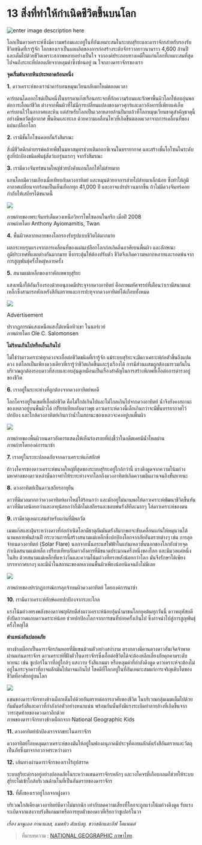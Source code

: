 # 13 สิ่งที่ทำให้กำเนิดชีวิตขึ้นบนโลก

![enter image description here](https://ngthai.com/app/uploads/2018/03/coverearth.jpg)

โลกเป็นดาวเคราะห์ซึ่งมีความพร้อมและอยู่ในที่อันเหมาะสมในระบบสุริยะและดาราจักรสำหรับรองรับชีวิตชนิดที่เรารู้จัก โลกของเราเป็นผลผลิตของการก่อสร้างระดับจักรวาลยาวนานราว 4,600 ล้านปี และเต็มไปด้วยชีวิตเพราะสภาพหลายอย่างเป็นใจ จากองค์ประกอบทางเคมีในแก่นโลกที่เหมาะสมที่สุดไปจนถึงระยะที่ปลอดภัยจากหลุมดำซึ่งซ่อนอยู่ ณ ใจกลางดาราจักรของเรา

**จุดเริ่มต้นจากหินประหลาดก้อนหนึ่ง**

**1.** ดาวเคราะห์ของเรานำคาร์บอนหมุนเวียนกลับมาใหม่ตลอดเวลา

คาร์บอนไดออกไซด์เป็นหนึ่งในบรรดาแก๊สเรือนกระจกที่กักความร้อนและรักษาพื้นผิวโลกให้อบอุ่นพอต่อการเอื้อแก่ชีวิต ต่างจากพื้นผิวที่ไม่มีการเปลี่ยนแปลงของดาวศุกร์และดาวอังคารที่เพียงแค่เก็บคาร์บอนไว้ในอากาศและหิน แต่สำหรับโลกเป็นเวลาหลายล้านปีมาแล้วที่โลกหมุนเวียนธาตุสำคัญธาตุนี้อย่างมีพลวัตสู่อากาศ พื้นดินและทะเล ด้วยความเคลื่อนไหวที่เกิดขึ้นตลอดเวลาจากการเคลื่อนที่ของแผ่นเปลือกโลก

**2.** เรามีชั้นโอโซนคอยกั้นรังสีมรณะ

สิ่งมีชีวิตดึกดำบรรพ์คล้ายพืชในมหาสมุทรช่วยเติมออกซิเจนในบรรยากาศ และสร้างชั้นโอโซนในระดับสูงที่ปกป้องชนิดพันธุ์สัตว์บกรุ่นแรกๆ จากรังสีมรณะ

**3.** เรามีดวงจันทร์ขนาดใหญ่ช่วยบังคับแกนโลกให้ไม่ส่ายมาก

แกนโลกมีความเอียงเมื่อเทียบกับดวงอาทิตย์ และหมุนด้วยอาการส่ายไปส่ายมาเล็กน้อย ซึ่งทำให้ภูมิอากาศเปลี่ยนจากร้อนเป็นเย็นเยือกทุก 41,000 ปี และอาจแปรปรวนมากขึ้น ถ้าไม่มีดวงจันทร์คอยกำกับให้เสถียรได้ขนาดนี้

![](http://www.ngthai.com/app/uploads/2018/03/80614-1024x680.jpg)

ภาพถ่ายของพระจันทร์เต็มดวงเหนือวิหารโพไซดอนในกรีก เมื่อปี 2008  
ภาพถ่ายโดย Anthony Ayiomamitis, Twan

**4.** พื้นผิวหลากหลายของโลกรองรับรูปแบบชีวิตได้มากมาย

ผลกระทบรุนแรงจากการเคลื่อนที่ของแผ่นเปลือกโลกก่อเกิดถิ่นอาศัยบนพื้นผิว และลักษณะภูมิประเทศที่แตกต่างกันมากมาย ซึ่งกระตุ้นให้ต้องปรับตัว ชีวิตจึงเกิดความหลากหลายและรอดพ้นจากการสูญพันธุ์ครั้งใหญ่หลายครั้ง

**5.** สนามแม่เหล็กของเราหักเหพายุสุริยะ

แสงเหนือใต้อันเรืองรองด้วยอนุภาคมีประจุจากดวงอาทิตย์ คือภาพมหัศจรรย์ที่เตือนว่าเรามีสนามแม่เหล็กซึ่งสามารถหักเหรังสีอันตรายและการปะทุจากดวงอาทิตย์ได้เกือบทั้งหมด

![](http://www.ngthai.com/app/uploads/2018/03/47737.adapt_.885.1.jpg)

Advertisement

ปรากฏการณ์แสงเหนือแสงใต้เหนือทิวเขา ในนอร์เวย์  
ภาพถ่ายโดย Ole C. Salomonsen

**ไม่ร้อนเกินไปหรือเย็นเกินไป**

ไม่ใช่ว่าดาวเคราะห์ทุกดวงจะเอื้อต่อชีวิตชนิดที่เรารู้จัก แม้ระบบสุริยะจะมีดาวเคราะห์ก่อตัวขึ้นถึงแปดดวง แต่โลกเป็นเพียงดวงเดียวที่เรารู้ว่าชีวิตเกิดขึ้นและรุ่งเรืองได้ การมีส่วนผสมถูกต้องมารวมกันในบริเวณถูกต้องรอบดาวที่สงบและอบอุ่นดูเหมือนเป็นเรื่องสำคัญในการสร้างพิภพที่เอื้อต่อการดำรงอยู่ของชีวิต

**6.** เราอยู่ในระยะห่างที่ถูกต้องจากดวงอาทิตย์พอดี

โลกโคจรอยู่ในเขตที่เอื้อต่อชีวิต คือไม่ใกล้เกินไปและไม่ไกลเกินไปจากดวงอาทิตย์ น้ำจึงยังคงสถานะของเหลวอยู่บนพื้นผิวได้ เปรียบเทียบกับดาวพุธ ดาวเคราะห์ดวงนี้เล็กเกินกว่าจะมีชั้นบรรยากาศไว้ปกป้อง และใกล้ดวงอาทิตย์เกินกว่าน้ำในสถานะของเหลวจะคงอยู่บนพื้นผิว

![](http://www.ngthai.com/app/uploads/2018/03/mars-ice-water-01.ngsversion.1515697299995.adapt_.945.1.jpg)

ภาพถ่ายของพื้นผิวบนดาวอังคารแสดงให้เห็นร่องรอยที่บ่งชี้ว่าในอดีตเคยมีน้ำไหลผ่าน  
ภาพถ่ายโดยองค์การนาซ่า

**7.** เราอยู่ในระยะปลอดภัยจากดาวเคราะห์แก๊สยักษ์

ถ้าวงโคจรของดาวเคราะห์ขนาดใหญ่ที่สุดของระบบสุริยะอยู่ใกล้กว่านี้ แรงดึงดูดจากความโน้มถ่วงมหาศาลของดาวเหล่านั้นอาจทำให้ระยะห่างจากโลกถึงดวงอาทิตย์เกิดความผันผวนจนถึงขั้นหายนะ

**8.** ดวงอาทิตย์เป็นดาวเสถียรอายุยืน

ดาวที่มีมวลมากกว่าดวงอาทิตย์เผาไหม้ได้ร้อนกว่า และมักอยู่ไม่นานพอให้ดาวเคราะห์พัฒนาชีวิตขึ้นทัน ดาวที่มีมวลน้อยกว่าและอายุน้อยกว่าก็มักไม่เสถียรและชอบพ่นรังสีทีละมากๆ ใส่ดาวเคราะห์ของตน

**9.** เรามีธาตุเหมาะสมสำหรับแก่นที่มีพลวัต

เมฆแก๊สและฝุ่นระหว่างดาวที่ก่อกำเนิดโลกมีธาตุกัมมันตรังสีมากพอจะขับเคลื่อนแก่นให้หมุนวนได้นานหลายพันล้านปี กระบวนการนี้สร้างสนามแม่เหล็กซึ่งปกป้องโลกจากภัยอันตรายต่างๆ เช่น การลุกจ้าบนดวงอาทิตย์ \(Solar Flare\) นอกจากนั้นกระแสไฟฟ้าในแก่นเหลวชั้นนอกของโลกยังช่วยจุดกำเนิดสนามแม่เหล็ก เปรียบเทียบกับดาวอังคารที่มีขนาดประมาณครึ่งหนึ่งของโลก และมีมวลแค่หนึ่งในสิบ ด้วยสนามแม่เหล็กที่แหว่งวิ่นและความโน้มถ่วงที่ทรงพลังน้อยกว่าโลก มันจึงรักษาได้เพียงบรรยากาศบางๆ และมีน้ำในสถานะของเหลวบนพื้นผิวเพียงน้อยนิดจนถึงไม่มีเลย

![](http://www.ngthai.com/app/uploads/2018/03/01-sun-turmoil-colorized-view-670.jpg)

ภาพถ่ายของปรากฏการณ์การลุกจ้าบนผิวดวงอาทิตย์ โดยองค์การนาซ่า

**10.** เรามีดาวเคราะห์ยักษ์คอยปกป้องจากระยะไกล

แรงโน้มถ่วงทรงพลังของดาวพฤหัสบดีส่งดาวเคราะห์น้อยอุ้มน้ำมาชนโลกยุคต้นทุกวันนี้ ดาวพฤหัสบดียังปัดกวาดแถบดาวเคราะห์น้อย ช่วยปกป้องโลกจากการชนที่บ่อยครั้งเกินไป ซึ่งอาจนำไปสู่การสูญพันธุ์ครั้งใหญ่ได้

**ตำแหน่งอันปลอดภัย**

ทางช้างเผือกเป็นดาราจักรก้นหอยที่มีแขนม้วนตัวอย่างสง่างาม ตรงกลางมีคานดวงดาวอันเจิดจ้าพาดผ่านแก่นดาราจักร ดาวเคราะห์ที่ฝังตัวในดาราจักรซึ่งเอื้อต่อชีวิตได้จะต้องหลีกเลี่ยงภัยคุกคามระดับหายนะ เช่น ซูเปอร์โนวาที่อยู่ใกล้ๆ แสงวาบ รังสีแกมมา หรือหลุมดำที่กำลังดึงดูด ดาวเคราะห์จะต้องไม่อยู่ในกระจุกดาวที่อาจผลักมันไปมาจนเกินไป โชคดีที่โลกอยู่ในที่อันเหมาะสมแก่การเจริญเติบโตของชีวิตที่อาศัยอยู่บนโลก

![](http://www.ngthai.com/app/uploads/2018/03/milky-way-2.adapt_.945.1.jpg)

แขนของดาราจักรทางช้างเผือกเต็มไปด้วยอันตรายต่อการอาศัยของชีวิต ในบริเวณกลุ่มเมฆเต็มไปด้วยกัมมันตรังสีและดาวที่กำลังก่อตัวอย่างหนาแน่น พร้อมกันนั้นยังมีแรงระเบิดทำลายล้างที่เกิดขึ้นจากวาระสุดท้ายของดวงดาวอีกด้วย  
ภาพของดาราจักรทางช้างเผือกจาก National Geographic Kids

**11.** ดวงอาทิตย์ปกป้องเราจากขยะในดาราจักร

ดวงอาทิตย์โอบคลุมดาวเคราะห์ของมันให้อยู่ในฟองอนุภาคมีประจุที่คอยผลักดันรังสีอันตรายและวัตถุเป็นภัยซึ่งมาจากอวกาศระหว่างดาว

**12.** เส้นทางผ่านดาราจักรของเราไร้อุปสรรค

ระบบสุริยะดำรงอยู่อย่างปลอดภัยในระหว่างแขนดาราจักรหลักๆ และวงโคจรที่เกือบกลมก็ช่วยให้ระบบสุริยะไม่เข้าใกล้บริเวณด้านในที่เป็นอันตรายของดาราจักร

**13.** ที่ตั้งของเราอยู่ไกลจากฝูงดาว

บริเวณใกล้เคียงดวงอาทิตย์มีดาวไม่มากนัก เท่ากับลดความเสี่ยงที่โลกจะถูกแรงโน้มถ่วงดึงดูด รับแรงระเบิดจากแสงวาบรังสีแกมมาหรือการยุบตัวของดาวที่เรียกว่าซูเปอร์โนวา

_เรื่อง มานูเอล กานาแลส, แมตทิว ดับเบิลยู. ชวาสติกและอีฟ โคแนนต์_

> ที่มาบทความ : [NATIONAL GEOGRAPHIC ภาษาไทย](https://ngthai.com/science/8772/13-things-create-life-on-earth/).

